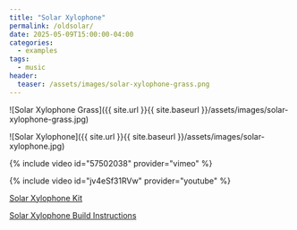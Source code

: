 ```yaml
---
title: "Solar Xylophone"
permalink: /oldsolar/
date: 2025-05-09T15:00:00-04:00
categories:
  - examples
tags:
  - music
header:
  teaser: /assets/images/solar-xylophone-grass.png
---
```

![Solar Xylophone Grass]({{ site.url }}{{ site.baseurl }}/assets/images/solar-xylophone-grass.jpg)

![Solar Xylophone]({{ site.url }}{{ site.baseurl }}/assets/images/solar-xylophone.jpg)

{% include video id="57502038" provider="vimeo" %}

{% include video id="jv4eSf31RVw" provider="youtube" %}

<!-- <iframe width="560" height="315" src="https://www.youtube.com/embed/jv4eSf31RVw?si=cqiMlnHQzXil5PGj" title="YouTube video player" frameborder="0" allow="accelerometer; autoplay; clipboard-write; encrypted-media; gyroscope; picture-in-picture; web-share" referrerpolicy="strict-origin-when-cross-origin" allowfullscreen></iframe> -->

[Solar Xylophone Kit](https://www.solarbotics.com/product/make12xphone/)

[Solar Xylophone Build Instructions](https://makezine.com/projects/solar-xylophone/)